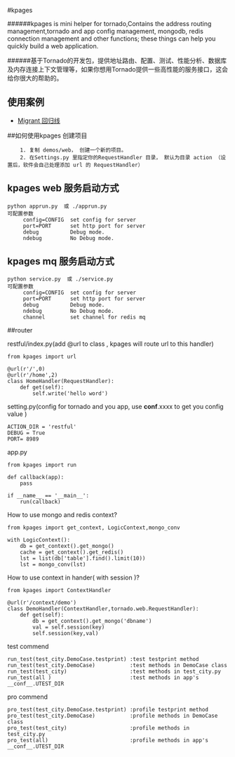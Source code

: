 #kpages

######kpages is mini helper for tornado,Contains the address routing management,tornado and app config management, mongodb, redis connection management and other functions; these things can help you quickly build a web application.

######基于Tornado的开发包，提供地址路由、配置、测试、性能分析、数据库及内存连接上下文管理等，如果你想用Tornado提供一些高性能的服务接口，这会给你很大的帮助的。


## 使用案例
* [Migrant 回归线](https://github.com/comger/migrant)


##如何使用kpages 创建项目

```
    1. 复制 demos/web， 创建一个新的项目。
    2. 在Settings.py 里指定你的RequestHandler 目录， 默认为目录 action （设置后，软件会自己处理添加 url 的 RequestHandler）
```

## kpages web 服务启动方式
```
python apprun.py  或 ./apprun.py
可配置参数
     config=CONFIG  set config for server
     port=PORT      set http port for server
     debug          Debug mode.
     ndebug         No Debug mode.
```

## kpages mq 服务启动方式
```
python service.py  或 ./service.py
可配置参数
     config=CONFIG  set config for server
     port=PORT      set http port for server
     debug          Debug mode.
     ndebug         No Debug mode.
     channel        set channel for redis mq
```

##router

restful/index.py(add @url to class , kpages will route url to this handler)
```
from kpages import url

@url(r'/',0)
@url(r'/home',2)
class HomeHandler(RequestHandler):
    def get(self):
        self.write('hello word')

```

setting.py(config for tornado and you app, use __conf__.xxxx to get you config value )
```
ACTION_DIR = 'restful'
DEBUG = True
PORT= 8989
```

app.py

```
from kpages import run

def callback(app):
    pass

if __name__ == '__main__':
    run(callback)
```

How to use mongo and redis context?
```
from kpages import get_context, LogicContext,mongo_conv

with LogicContext():
    db = get_context().get_mongo()
    cache = get_context().get_redis()
    lst = list(db['table'].find().limit(10))
    lst = mongo_conv(lst)

```
How to use context in hander( with session )?
```
from kpages import ContextHandler

@url(r'/context/demo')
class DemoHandler(ContextHandler,tornado.web.RequestHandler):
    def get(self):
        db = get_context().get_mongo('dbname')
        val = self.session(key)
        self.session(key,val)
```


test commend
```
run_test(test_city.DemoCase.testprint) :test testprint method
run_test(test_city.DemoCase)           :test methods in DemoCase class
run_test(test_city)                    :test methods in test_city.py
run_test(all )                         :test methods in app's __conf__.UTEST_DIR
```

pro commend
```
pro_test(test_city.DemoCase.testprint) :profile testprint method
pro_test(test_city.DemoCase)           :profile methods in DemoCase class
pro_test(test_city)                    :profile methods in test_city.py
pro_test(all)                          :profile methods in app's __conf__.UTEST_DIR

```


